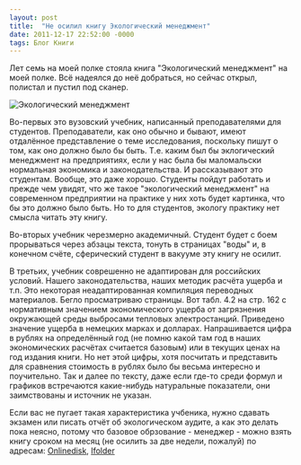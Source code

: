 ```yaml
---
layout: post
title:  "Не осилил книгу Экологический менеджмент"
date: 2011-12-17 22:52:00 -0000
tags: Блог Книги
---
```


Лет семь на моей полке стояла книга "Экологический менеджмент" на моей полке. Всё надеялся до неё добраться, но сейчас открыл, полистал и пустил под сканер.

![Экологический менеджмент](https://res.cloudinary.com/dlqc5rp9l/image/upload/v1648290147/covers/ecomanagement_title_nj529b.jpg)

Во-первых это вузовский учебник, написанный преподавателями для студентов. Преподаватели, как оно обычно и бывают, имеют отдалённое представление о теме исследования, поскольку пишут о том, как оно должно было бы быть. Т.е. каким был бы эклогический менеджмент на предприятиях, если у нас была бы маломальски нормальная экономика и законодательства. И рассказывают это студентам. Вообще, это даже хорошо. Студенты пойдут работать и прежде чем увидят, что же такое "экологический менеджмент" на современном предприятии на практике у них хоть будет картинка, что бы это должно было быть. Но то для студентов, экологу практику нет смысла читать эту книгу.

Во-вторых учебник черезмерно академичный. Студент будет с боем прорываться через абзацы текста, тонуть в страницах "воды" и, в конечном счёте, сферический студент в вакууме эту книгу не осилит.

В третьих, учебник соврешенно не адаптирован для российских условий. Нашего законодательства, наших методик расчёта ущерба и т.п. Это некоторая неадаптированная компиляция переводных материалов. Бегло просматриваю страницы. Вот табл. 4.2 на стр. 162 с нормативным значением экономического ущерба от загрязнения окружающей среды выбросами тепловых электростанций. Приведено значение ущерба в немецких марках и долларах. Напрашивается цифра в рублях на определённый год (не помню какой там год в наших экономических расчётах считается базовым) или в текущих ценах на год издания книги. Но нет этой цифры, хотя посчитать и представить для сравнения стоимость в рублях было бы весьма интересно и поучительно. Так и далее по тексту, даже если где-то среди формул и графиков встречаются какие-нибудь натуральные показатели, они заимствованы и источник не указан.

Если вас не пугает такая характеристика учбеника, нужно сдавать экзамен или писать отчёт об экологическом аудите, а как это делать пока неясно, потому что базовое обрзование - менеджер - можно взять книгу сроком на месяц (не осилить за две недели, пожалуй) по адресам: <a href="http://www.onlinedisk.ru/file/789882/">Onlinedisk</a>, <a href="http://infanata.ifolder.ru/27638885">Ifolder</a>
